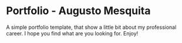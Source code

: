 Portfolio - Augusto Mesquita
=========

A simple portfolio template, that show a little bit about my professional career. I hope you find what are you looking for. Enjoy!
